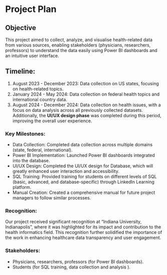 # Project Plan

## Objective
This project aimed to collect, analyze, and visualise health-related data from various sources, enabling stakeholders (physicians, researchers, professors) to understand the data easily using Power BI dashboards and an intuitive user interface.

## Timeline:
1. August 2023 - December 2023: Data collection on US states, focusing on health-related topics.
2. January 2024 - May 2024: Data collection on federal health topics and international country data.
3. August 2024 - December 2024: Data collection on health issues, with a focus on data analysis across all previously collected datasets. Additionally, the **UI/UX design phase** was completed during this period, improving the overall user experience.

### Key Milestones:
- Data Collection: Completed data collection across multiple domains (state, federal, international).
- Power BI Implementation: Launched Power BI dashboards integrated into the database.
- UI/UX Design: Completed the UI/UX design for Database, which will greatly enhanced user interaction and accessibility.
- SQL Training: Provided training for students on different levels of SQL (basic, advanced, and database-specific) through LinkedIn Learning platform.
- Manual Creation: Created a comprehensive manual for future project managers to follow similar processes.

### Recognition:
Our project received significant recognition at “Indiana University, Indianapolis”, where it was highlighted for its impact and contribution to the health informatics field. This recognition further solidified the importance of the work in enhancing healthcare data transparency and user engagement.

### Stakeholders:
- Physicians, researchers, professors (for Power BI dashboards).
- Students (for SQL training, data collection and analysis ).
